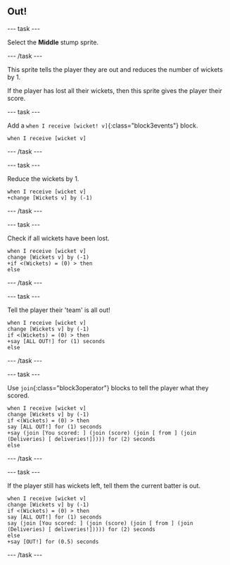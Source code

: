 ## Out!

--- task ---

Select the **Middle** stump sprite.

--- /task ---

This sprite tells the player they are out and reduces the number of wickets by 1.

If the player has lost all their wickets, then this sprite gives the player their score.

--- task ---

Add a `when I receive [wicket! v]`{:class="block3events"} block.

```blocks3
when I receive [wicket v]
```

--- /task ---

--- task ---

Reduce the wickets by 1.

```blocks3
when I receive [wicket v]
+change [Wickets v] by (-1)
```

--- /task ---

--- task ---

Check if all wickets have been lost.

```blocks3
when I receive [wicket v]
change [Wickets v] by (-1)
+if <(Wickets) = (0) > then
else
```

--- /task ---

--- task ---

Tell the player their 'team' is all out!

```blocks3
when I receive [wicket v]
change [Wickets v] by (-1)
if <(Wickets) = (0) > then
+say [ALL OUT!] for (1) seconds
else
```

--- /task ---

--- task ---

Use `join`{:class="block3operator"} blocks to tell the player what they scored.

```blocks3
when I receive [wicket v]
change [Wickets v] by (-1)
if <(Wickets) = (0) > then
say [ALL OUT!] for (1) seconds
+say (join [You scored: ] (join (score) (join [ from ] (join (Deliveries) [ deliveries!])))) for (2) seconds
else
```

--- /task ---

--- task ---

If the player still has wickets left, tell them the current batter is out.

```blocks3
when I receive [wicket v]
change [Wickets v] by (-1)
if <(Wickets) = (0) > then
say [ALL OUT!] for (1) seconds
say (join [You scored: ] (join (score) (join [ from ] (join (Deliveries) [ deliveries!])))) for (2) seconds
else
+say [OUT!] for (0.5) seconds
```
--- /task ---
